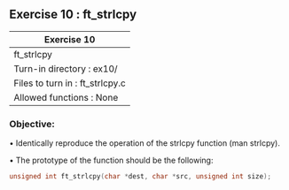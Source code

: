 ## Exercise 10 : ft_strlcpy

|               Exercise 10             |
|---------------------------------------|
|             ft_strlcpy                     |
| Turn-in directory : ex10/             |
| Files to turn in : ft_strlcpy.c            |
| Allowed functions : None              |

 ### Objective: 

• Identically reproduce the operation of the strlcpy function (man
strlcpy).

• The prototype of the function should be the following:
```C
unsigned int ft_strlcpy(char *dest, char *src, unsigned int size);
```
